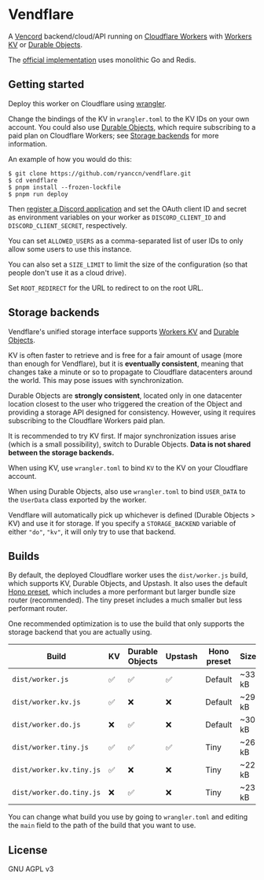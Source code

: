 # Vendflare

A [Vencord](https://vencord.dev/) backend/cloud/API running on [Cloudflare Workers](https://workers.cloudflare.com/) with [Workers KV](https://developers.cloudflare.com/workers/runtime-apis/kv/) or [Durable Objects](https://developers.cloudflare.com/workers/learning/using-durable-objects/).

The [official implementation](https://github.com/Vencord/Backend) uses monolithic Go and Redis.

## Getting started

Deploy this worker on Cloudflare using [wrangler](https://developers.cloudflare.com/workers/wrangler/).

Change the bindings of the KV in `wrangler.toml` to the KV IDs on your own account. You could also use [Durable Objects](https://developers.cloudflare.com/workers/learning/using-durable-objects/), which require subscribing to a paid plan on Cloudflare Workers; see [Storage backends](#storage-backends) for more information.

An example of how you would do this:

```console
$ git clone https://github.com/ryanccn/vendflare.git
$ cd vendflare
$ pnpm install --frozen-lockfile
$ pnpm run deploy
```

Then [register a Discord application](https://discord.com/developers/applications) and set the OAuth client ID and secret as environment variables on your worker as `DISCORD_CLIENT_ID` and `DISCORD_CLIENT_SECRET`, respectively.

You can set `ALLOWED_USERS` as a comma-separated list of user IDs to only allow some users to use this instance.

You can also set a `SIZE_LIMIT` to limit the size of the configuration (so that people don't use it as a cloud drive).

Set `ROOT_REDIRECT` for the URL to redirect to on the root URL.

## Storage backends

Vendflare's unified storage interface supports [Workers KV](https://developers.cloudflare.com/workers/runtime-apis/kv/) and [Durable Objects](https://developers.cloudflare.com/workers/learning/using-durable-objects/).

KV is often faster to retrieve and is free for a fair amount of usage (more than enough for Vendflare), but it is **eventually consistent**, meaning that changes take a minute or so to propagate to Cloudflare datacenters around the world. This may pose issues with synchronization.

Durable Objects are **strongly consistent**, located only in one datacenter location closest to the user who triggered the creation of the Object and providing a storage API designed for consistency. However, using it requires subscribing to the Cloudflare Workers paid plan.

It is recommended to try KV first. If major synchronization issues arise (which is a small possibility), switch to Durable Objects. **Data is not shared between the storage backends.**

When using KV, use `wrangler.toml` to bind `KV` to the KV on your Cloudflare account.

When using Durable Objects, also use `wrangler.toml` to bind `USER_DATA` to the `UserData` class exported by the worker.

Vendflare will automatically pick up whichever is defined (Durable Objects > KV) and use it for storage. If you specify a `STORAGE_BACKEND` variable of either `"do"`, `"kv"`, it will only try to use that backend.

## Builds

By default, the deployed Cloudflare worker uses the `dist/worker.js` build, which supports KV, Durable Objects, and Upstash. It also uses the default [Hono preset](https://hono.dev/api/presets), which includes a more performant but larger bundle size router (recommended). The tiny preset includes a much smaller but less performant router.

One recommended optimization is to use the build that only supports the storage backend that you are actually using.

| Build                    | KV  | Durable Objects | Upstash | Hono preset | Size   |
| ------------------------ | --- | --------------- | ------- | ----------- | ------ |
| `dist/worker.js`         | ✅  | ✅              | ✅      | Default     | ~33 kB |
| `dist/worker.kv.js`      | ✅  | ❌              | ❌      | Default     | ~29 kB |
| `dist/worker.do.js`      | ❌  | ✅              | ❌      | Default     | ~30 kB |
| `dist/worker.tiny.js`    | ✅  | ✅              | ✅      | Tiny        | ~26 kB |
| `dist/worker.kv.tiny.js` | ✅  | ❌              | ❌      | Tiny        | ~22 kB |
| `dist/worker.do.tiny.js` | ❌  | ✅              | ❌      | Tiny        | ~23 kB |

You can change what build you use by going to `wrangler.toml` and editing the `main` field to the path of the build that you want to use.

## License

GNU AGPL v3
